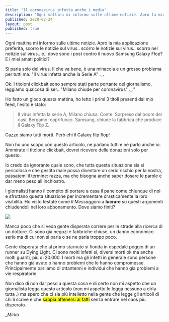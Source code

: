 ```yaml
---
title: "Il coronavirus infetta anche i media"
description: "Ogni mattina mi informo sulle ultime notizie. Apro la mia applicazione preferita, scorro le notizie .."
published: 2020-02-24
layout: post
published: true
---
```

Ogni mattina mi informo sulle ultime notizie. Apro la mia applicazione preferita, scorro le notizie sul virus.. scorro le notizie sul virus.. scorro nel notizie sul virus.. e.. dove sono i post contro il nuovo Samsung Galaxy Flop? E i miei amati politici?

Si parla solo del virus. Il che va bene, è una minaccia e un grosso problema per tutti ma: "Il virus infetta anche la Serie A" ._.

Ok. I titoloni clickbait sono sempre stati parte portante del giornalismo, leggiamo qualcosa di ser.. "Milano chiude per coronavirus" ._."

Ho fatto un gioco questa mattina, ho letto i primi 3 titoli presenti dal mio feed, l'esito è stato:

> Il virus infetta la serie A, Milano chiusa. Conte: Sorpreso dal boom dei casi. Bergamo: coprifuoco. Samsung, chiude la fabbrica che produce il Galaxy Flip Z.

Cazzo siamo tutti morti. Però ehi il Galaxy flip flop!

Non ho uno scopo con questo articolo, ne parlano tutti e ne parlo anche io. Ammirate il titolone clickbait, dovrei ricevere delle donazioni solo per questo.

Io credo da ignorante quale sono, che tutta questa situazione sia si pericolosa e che gestita male possa diventare un serio rischio per la nostra, passatemi il termine: razza, ma che bisogna anche saper dosare le parole e dar meno peso all'inchiostro.

I giornalisti hanno il compito di portare a casa il pane come chiunque di noi e sfruttano questa situazione per incrementare drasticamente la loro visibilità. Ho visto testate come _Il Messaggero_ a **lucrare** su questi argomenti chiudendoli nel loro abbonamento. Dove siamo finiti?

![](https://i.imgur.com/NCLB5bA.png)

Manca poco che si veda gente disperata correre per le strade alla ricerca di un dottore. Ci sono già negozi e fabbriche chiuse, un danno economico serio ma di cui non si parla o se ne parla troppo poco.

Gente disperata che al primo starnuto si fionda in ospedale peggio di un runner su Dying Light. Ci sono molti infetti si, diversi morti ok ma anche molti guariti, più di 20.000\. I morti ma gli infetti in generale sono persone che hanno già avuto o hanno problemi che le hanno compromesse. Principalmente parliamo di ottantenni e individui che hanno già problemi a vie respiratorie.

Non dico di non dar peso a questa cosa e di certo non mi aspetto che un giornalista legga questo articolo (non mi aspetto lo legga nessuno a dirla tutta _*.*_) ma spero che ci sia più intelletto nella gente che legge gli articoli di chi li scrive e che <mark>sappia attenersi ai fatti</mark> senza entrare nel caos più disperato.

__Mirko_